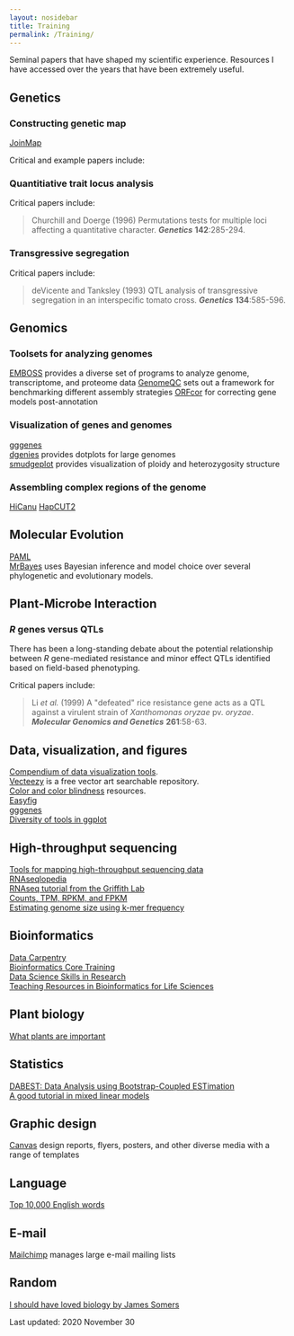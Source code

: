 ```yaml
---
layout: nosidebar
title: Training
permalink: /Training/
---
```


Seminal papers that have shaped my scientific experience.
Resources I have accessed over the years that have been extremely useful.


## Genetics
### Constructing genetic map

[JoinMap](https://www.kyazma.nl/)

Critical and example papers include:
>

### Quantitiative trait locus analysis


Critical papers include:
> Churchill and Doerge (1996) Permutations tests for multiple loci affecting a quantitative character. ***Genetics*** **142**:285-294.

### Transgressive segregation


Critical papers include:
> deVicente and Tanksley (1993) QTL analysis of transgressive segregation in an interspecific tomato cross. ***Genetics*** **134**:585-596.

## Genomics

### Toolsets for analyzing genomes
[EMBOSS](http://emboss.sourceforge.net/) provides a diverse set of programs to analyze genome, transcriptome, and proteome data
[GenomeQC](https://link.springer.com/article/10.1186/s12864-020-6568-2) sets out a framework for benchmarking different assembly strategies
[ORFcor](https://journals.plos.org/plosone/article?id=10.1371/journal.pone.0058387) for correcting gene models post-annotation

### Visualization of genes and genomes
[gggenes](https://github.com/wilkox/gggenes)  
[dgenies](https://github.com/genotoul-bioinfo/dgenies) provides dotplots for large genomes  
[smudgeplot](https://github.com/KamilSJaron/smudgeplot) provides visualization of ploidy and heterozygosity structure  

### Assembling complex regions of the genome
[HiCanu](https://www.biorxiv.org/content/10.1101/2020.03.14.992248v1)
[HapCUT2](https://github.com/vibansal/HapCUT2)

## Molecular Evolution
[PAML](http://evomics.org/learning/phylogenetics/paml/)  
[MrBayes](http://nbisweden.github.io/MrBayes/) uses Bayesian inference and model choice over several phylogenetic and evolutionary models.  

## Plant-Microbe Interaction

### *R* genes versus QTLs
There has been a long-standing debate about the potential relationship between *R* gene-mediated resistance and minor effect QTLs identified based on field-based phenotyping.

Critical papers include:
> Li *et al.* (1999) A "defeated" rice resistance gene acts as a QTL against a virulent strain of *Xanthomonas oryzae* pv. *oryzae*. ***Molecular Genomics and Genetics*** **261**:58-63.

## Data, visualization, and figures
[Compendium of data visualization tools](http://dataviz.tools/).  
[Vecteezy](https://www.vecteezy.com) is a free vector art searchable repository.   
[Color and color blindness](https://github.com/EmilHvitfeldt/r-color-palettes/) resources.  
[Easyfig](https://mjsull.github.io/Easyfig/)  
[gggenes](https://wilkox.org/gggenes/)  
[Diversity of tools in ggplot](https://www.r-graph-gallery.com/index.html)  

## High-throughput sequencing
[Tools for mapping high-throughput sequencing data](https://www.ebi.ac.uk/~nf/hts_mappers/)  
[RNAseqlopedia](https://rnaseq.uoregon.edu/index.html)  
[RNAseq tutorial from the Griffith Lab](https://github.com/griffithlab/rnaseq_tutorial)  
[Counts, TPM, RPKM, and FPKM](https://haroldpimentel.wordpress.com/2014/05/08/what-the-fpkm-a-review-rna-seq-expression-units/)  
[Estimating genome size using k-mer frequency](https://bioinformatics.uconn.edu/genome-size-estimation-tutorial/)  

## Bioinformatics
[Data Carpentry](https://datacarpentry.org/)  
[Bioinformatics Core Training](https://github.com/bioinformatics-core-shared-training)  
[Data Science Skills in Research](https://github.com/jduckles/dsskills)  
[Teaching Resources in Bioinformatics for Life Sciences](http://rafalab.github.io/pages/teaching.html)

## Plant biology
[What plants are important](https://sburgess895713696.wordpress.com/2019/01/19/what-is-plant-biology/)

## Statistics
[DABEST: Data Analysis using Bootstrap-Coupled ESTimation](https://github.com/ACCLAB/DABEST-python)  
[A good tutorial in mixed linear models](https://ourcodingclub.github.io/2017/03/15/mixed-models.html)  

## Graphic design
[Canvas](www.canvas.com) design reports, flyers, posters, and other diverse media with a range of templates  

## Language
[Top 10,000 English words](https://github.com/first20hours/google-10000-english)

## E-mail
[Mailchimp](https://mailchimp.com/) manages large e-mail mailing lists  

## Random
[I should have loved biology by James Somers](https://jsomers.net/i-should-have-loved-biology/)

Last updated: 2020 November 30
